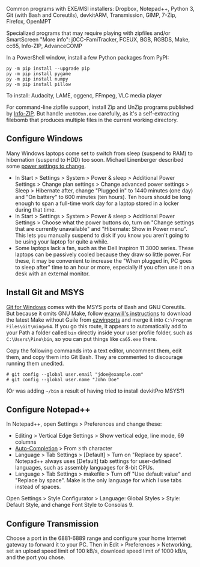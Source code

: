 Common programs with EXE/MSI installers:
Dropbox, Notepad++, Python 3, Git (with Bash and Coreutils),
devkitARM, Transmission, GIMP, 7-Zip, Firefox, OpenMPT

Specialized programs that may require playing with zipfiles and/or
SmartScreen "More info":
j0CC-FamiTracker, FCEUX, BGB, RGBDS, Make, cc65, Info-ZIP,
AdvanceCOMP

In a PowerShell window, install a few Python packages from PyPI:

    py -m pip install --upgrade pip
    py -m pip install pygame
    py -m pip install numpy
    py -m pip install pillow

To install:
Audacity, LAME, oggenc, FFmpeg, VLC media player

For command-line zipfile support, install Zip and UnZip programs published by
[Info-ZIP].  But handle `unz600xn.exe` carefully, as it's a self-extracting
filebomb that produces multiple files in the current working directory.

[Info-ZIP]: ftp://ftp.info-zip.org/pub/infozip/win32/

Configure Windows
-----------------
Many Windows laptops come set to switch from sleep (suspend to RAM)
to hibernation (suspend to HDD) too soon.  Michael Linenberger
described some [power settings to change].

* In Start > Settings > System > Power & sleep > Additional Power
  Settings > Change plan settings > Change advanced power settings >
  Sleep > Hibernate after, change "Plugged in" to 1440 minutes (one
  day) and "On battery" to 600 minutes (ten hours).  Ten hours should
  be long enough to span a full-time work day for a laptop stored in
  a locker during that time.
* In Start > Settings > System > Power & sleep > Additional Power
  Settings > Choose what the power buttons do, turn on "Change
  settings that are currently unavailable" and "Hibernate: Show in
  Power menu".  This lets you manually suspend to disk if you know
  you aren't going to be using your laptop for quite a while.
* Some laptops lack a fan, such as the Dell Inspiron 11 3000
  series.  These laptops can be passively cooled because they draw
  so little power.  For these, it may be convenient to increase the
  "When plugged in, PC goes to sleep after" time to an hour or more,
  especially if you often use it on a desk with an external monitor.

[power settings to change]: https://www.michaellinenberger.com/blog/four-windows-10-power-settings-you-should-probably-change-hibernation-and-sleep/

Install Git and MSYS
--------------------
[Git for Windows] comes with the MSYS ports of Bash and GNU Coreutils.  
But because it omits GNU Make, follow [evanwill's instructions] to
download the latest Make without Guile from [ezwinports] and merge it
into `C:\Program Files\Git\mingw64`.  If you go this route, it appears to
automatically add to your Path a folder called `bin` directly inside your
user profile folder, such as `C:\Users\Pino\bin`, so you can put things
like `ca65.exe` there.

Copy the following commands into a text editor, uncomment them, edit them,
and copy them into Git Bash.  They are commented to discourage running them
unedited.

    # git config --global user.email "jdoe@example.com"
	# git config --global user.name "John Doe"

(Or was adding `~/bin` a result of having tried to install devkitPro MSYS?)

[Git for Windows]: https://git-scm.com/download/win
[evanwill's instructions]: https://gist.github.com/evanwill/0207876c3243bbb6863e65ec5dc3f058
[ezwinports]: https://sourceforge.net/projects/ezwinports/files/

Configure Notepad++
-------------------
In Notepad++, open Settings > Preferences and change these:

* Editing > Vertical Edge Settings > Show vertical edge, line mode, 69 columns
* [Auto-Completion] > From `3` th character
* Language > Tab Settings > [Default] > Turn on "Replace by space".
  Notepad++ always uses [Default] tab settings for user-defined
  languages, such as assembly languages for 8-bit CPUs.
* Language > Tab Settings > makefile > Turn off "Use default value"
  and "Replace by space".  Make is the only language for which I
  use tabs instead of spaces.

Open Settings > Style Configurator > Language: Global Styles > Style: Default
Style, and change Font Style to Consolas 9.

[Auto-Completion]: http://docs.notepad-plus-plus.org/index.php/Auto_Completion

Configure Transmission
----------------------
Choose a port in the 6881-6889 range and configure your home Internet gateway
to forward it to your PC.  Then in Edit > Preferences > Networking, set an
upload speed limit of 100 kB/s, download speed limit of 1000 kB/s, and the
port you chose.
